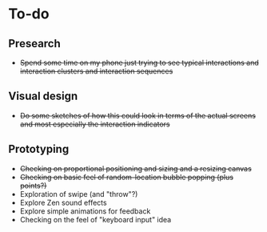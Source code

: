 # To-do

## Presearch

- ~~Spend some time on my phone just trying to see typical interactions and interaction clusters and interaction sequences~~

## Visual design

- ~~Do some sketches of how this could look in terms of the actual screens and most especially the interaction indicators~~

## Prototyping

- ~~Checking on proportional positioning and sizing and a resizing canvas~~
- ~~Checking on basic feel of random-location bubble popping (plus points?)~~
- Exploration of swipe (and "throw"?)
- Explore Zen sound effects
- Explore simple animations for feedback
- Checking on the feel of "keyboard input" idea